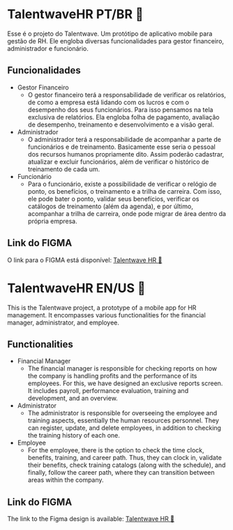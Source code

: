# TalentwaveHR PT/BR 🚀
Esse é o projeto do Talentwave. Um protótipo de aplicativo mobile para gestão de RH. Ele engloba diversas funcionalidades para gestor financeiro, administrador e funcionário.

## Funcionalidades
- Gestor Financeiro
  - O gestor financeiro terá a responsabilidade de verificar os relatórios, de como a empresa está lidando com os lucros e com o desempenho dos seus funcionários. Para isso pensamos na
tela exclusiva de relatórios. Ela engloba folha de pagamento, avaliação de desempenho, treinamento e desenvolvimento e a visão geral.
- Administrador
  - O administrador terá a responsabilidade de acompanhar a parte de funcionários e de treinamento. Basicamente esse seria o pessoal dos recursos humanos propriamente dito.
Assim poderão cadastrar, atualizar e excluir funcionários, além de verificar o histórico de treinamento de cada um.
- Funcionário
  - Para o funcionário, existe a possibilidade de verificar o relógio de ponto, os benefícios, o treinamento e a trilha de carreira. Com isso, ele pode bater o ponto,
validar seus benefícios, verificar os catálogos de treinamento (além da agenda), e por último, acompanhar a trilha de carreira, onde pode migrar de área dentro da própria
empresa.

## Link do FIGMA
O link para o FIGMA está disponível: <a href="https://www.figma.com/file/lEU7YgcDgHtp46kjVWmAU4/Talentwave-HR?type=design&node-id=0%3A1&mode=design&t=XStYNtsPQPO1ZMlh-1">Talentwave HR 🚀</a>

# TalentwaveHR EN/US 🚀
This is the Talentwave project, a prototype of a mobile app for HR management. It encompasses various functionalities for the financial manager, administrator, and employee.

## Functionalities
- Financial Manager
  - The financial manager is responsible for checking reports on how the company is handling profits and the performance of its employees. For this, we have designed an exclusive reports screen. It includes payroll, performance evaluation, training and development, and an overview.
- Administrator
  - The administrator is responsible for overseeing the employee and training aspects, essentially the human resources personnel. They can register, update, and delete employees, in addition to checking the training history of each one.
- Employee
  - For the employee, there is the option to check the time clock, benefits, training, and career path. Thus, they can clock in, validate their benefits, check training catalogs (along with the schedule), and finally, follow the career path, where they can transition between areas within the company.

## Link do FIGMA
The link to the Figma design is available: <a href="https://www.figma.com/file/lEU7YgcDgHtp46kjVWmAU4/Talentwave-HR?type=design&node-id=0%3A1&mode=design&t=XStYNtsPQPO1ZMlh-1">Talentwave HR 🚀</a>
